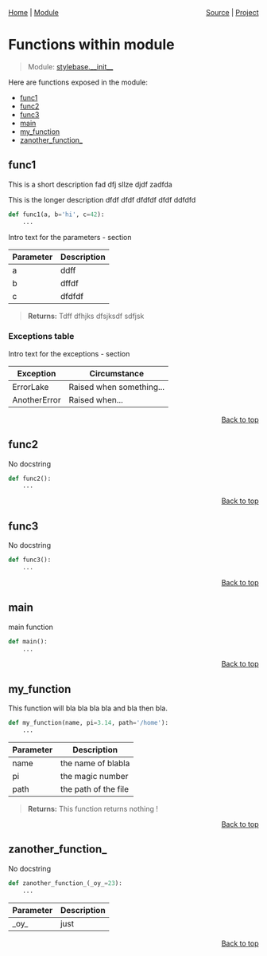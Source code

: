 <div style="display: flex; justify-content: space-between;">
    <div> 
        <a href="docs/README.md">Home</a> |
        <a href="docs/modules/stylebase/__init__/README.md">Module</a>
    </div>
    <div> 
        <a href="stylebase/__init__.py">Source</a> |
        <a href="README.md">Project</a>
    </div>
</div>

# Functions within module
> Module: [stylebase.\_\_init\_\_](docs/modules/stylebase/__init__/README.md)

Here are functions exposed in the module:
- [func1](#func1)
- [func2](#func2)
- [func3](#func3)
- [main](#main)
- [my\_function](#my_function)
- [zanother\_function\_](#zanother_function_)

## func1
This is a short description fad dfj sllze djdf zadfda

This is the longer description
dfdf dfdf dfdfdf dfdf ddfdfd

```python
def func1(a, b='hi', c=42):
    ...
```

Intro text for the parameters - section

| Parameter | Description |
| --- | --- |
| a | ddff |
| b | dffdf |
| c | dfdfdf |

> **Returns:** Tdff dfhjks dfsjksdf sdfjsk

### Exceptions table
Intro text for the exceptions - section

| Exception | Circumstance |
| --- | --- |
| ErrorLake | Raised when something... |
| AnotherError | Raised when... |

<p align="right"><a href="##functions-within-module">Back to top</a></p>

## func2
No docstring

```python
def func2():
    ...
```

<p align="right"><a href="##functions-within-module">Back to top</a></p>

## func3
No docstring

```python
def func3():
    ...
```

<p align="right"><a href="##functions-within-module">Back to top</a></p>

## main
main function

```python
def main():
    ...
```

<p align="right"><a href="##functions-within-module">Back to top</a></p>

## my\_function
This function will bla bla bla bla and bla then bla.

```python
def my_function(name, pi=3.14, path='/home'):
    ...
```

| Parameter | Description |
| --- | --- |
| name | the name of blabla |
| pi | the magic number |
| path | the path of the file |

> **Returns:** This function returns nothing !

<p align="right"><a href="##functions-within-module">Back to top</a></p>

## zanother\_function\_
No docstring

```python
def zanother_function_(_oy_=23):
    ...
```

| Parameter | Description |
| --- | --- |
| \_oy\_ | just |

<p align="right"><a href="##functions-within-module">Back to top</a></p>
